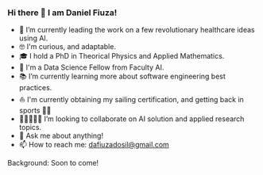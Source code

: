 ### Hi there 👋 I am Daniel Fiuza!

- 🦠 I’m currently leading the work on a few revolutionary healthcare ideas using AI.
- 🤓 I'm curious, and adaptable.
- 🎓 I hold a PhD in Theorical Physics and Applied Mathematics.
- 🚀 I'm a Data Science Fellow from Faculty AI.
- 📚 I’m currently learning more about software engineering best practices.
- ⛵ I'm currently obtaining my sailing certification, and getting back in sports 🏃‍♂️
- 🧑🏻‍🤝‍🧑🏾 I’m looking to collaborate on AI solution and applied research topics.
- 💬 Ask me about anything!
- 📫 How to reach me: dafiuzadosil@gmail.com


Background: 
Soon to come!

<!--
**Daniel-FD/Daniel-FD** is a ✨ _special_ ✨ repository because its `README.md` (this file) appears on your GitHub profile.

Here are some ideas to get you started:

- 🔭 I’m currently working on ...
- 🌱 I’m currently learning ...
- 👯 I’m looking to collaborate on ...
- 🤔 I’m looking for help with ...
- 💬 Ask me about ...
- 📫 How to reach me: ...
- 😄 Pronouns: ...
- ⚡ Fun fact: ...
-->
